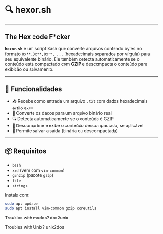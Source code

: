 # 🔍 hexor.sh

---
The Hex code F*cker
---

**`hexor.sh`** é um script Bash que converte arquivos contendo bytes no formato `0x**,0x**,0x**, ...` (hexadecimais separados por vírgula) para seu equivalente binário. Ele também detecta automaticamente se o conteúdo está compactado com **GZIP** e descompacta o conteúdo para exibição ou salvamento.

---

## 🚀 Funcionalidades

- 📥 Recebe como entrada um arquivo `.txt` com dados hexadecimais estilo `0x**`
- 🔁 Converte os dados para um arquivo binário real
- 🔍 Detecta automaticamente se o conteúdo é GZIP
- 📂 Descomprime e exibe o conteúdo descompactado, se aplicável
- 💾 Permite salvar a saída (binária ou descompactada)

---

## 📦 Requisitos

- `bash`
- `xxd` (vem com `vim-common`)
- `gunzip` (pacote `gzip`)
- `file`
- `strings`

Instale com:

```bash
sudo apt update
sudo apt install vim-common gzip coreutils
```

Troubles with msdos?
dos2unix

Troubles with Unix?
unix2dos

